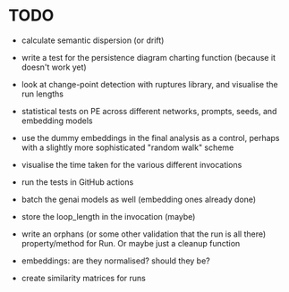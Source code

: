 # TODO

- calculate semantic dispersion (or drift)

- write a test for the persistence diagram charting function (because it doesn't
  work yet)

- look at change-point detection with ruptures library, and visualise the run
  lengths

- statistical tests on PE across different networks, prompts, seeds, and
  embedding models

- use the dummy embeddings in the final analysis as a control, perhaps with a
  slightly more sophisticated "random walk" scheme

- visualise the time taken for the various different invocations

- run the tests in GitHub actions

- batch the genai models as well (embedding ones already done)

- store the loop_length in the invocation (maybe)

- write an orphans (or some other validation that the run is all there)
  property/method for Run. Or maybe just a cleanup function

- embeddings: are they normalised? should they be?

- create similarity matrices for runs
